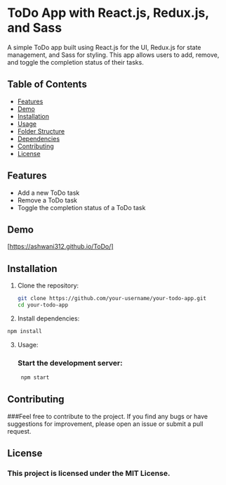 # ToDo App with React.js, Redux.js, and Sass

A simple ToDo app built using React.js for the UI, Redux.js for state management, and Sass for styling. This app allows users to add, remove, and toggle the completion status of their tasks.

## Table of Contents

- [Features](#features)
- [Demo](#demo)
- [Installation](#installation)
- [Usage](#usage)
- [Folder Structure](#folder-structure)
- [Dependencies](#dependencies)
- [Contributing](#contributing)
- [License](#license)

## Features

- Add a new ToDo task
- Remove a ToDo task
- Toggle the completion status of a ToDo task

## Demo

[https://ashwani312.github.io/ToDo/]

## Installation

1. Clone the repository:

   ```bash
   git clone https://github.com/your-username/your-todo-app.git
   cd your-todo-app
   ```
2. Install dependencies:
  ```bash
  npm install
  ```
3. Usage:
   ### Start the development server:
      ```bash
       npm start
      ```
 ## Contributing     

 ###Feel free to contribute to the project. If you find any bugs or have suggestions for improvement, please open an issue or submit a pull request.

 ## License
 ### This project is licensed under the MIT License.
          
